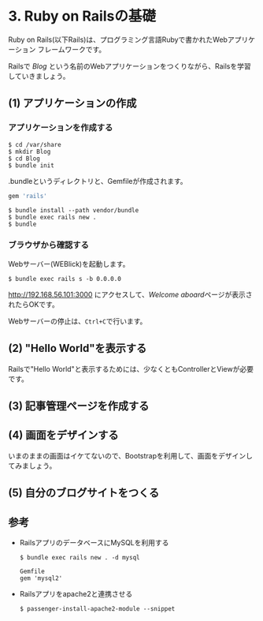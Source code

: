# 3. Ruby on Railsの基礎

Ruby on Rails(以下Rails)は、プログラミング言語Rubyで書かれたWebアプリケーション
フレームワークです。

Railsで *Blog* という名前のWebアプリケーションをつくりながら、Railsを学習していきましょう。

## (1) アプリケーションの作成

### アプリケーションを作成する
```
$ cd /var/share
$ mkdir Blog
$ cd Blog
$ bundle init
```
.bundleというディレクトリと、Gemfileが作成されます。

```ruby
gem 'rails'
```

```
$ bundle install --path vendor/bundle
$ bundle exec rails new .
$ bundle
```

### ブラウザから確認する
Webサーバー(WEBlick)を起動します。
```
$ bundle exec rails s -b 0.0.0.0
```
http://192.168.56.101:3000 にアクセスして、*Welcome aboard*ページが表示されたらOKです。

Webサーバーの停止は、<code>Ctrl+C</code>で行います。

## (2) "Hello World"を表示する

Railsで"Hello World"と表示するためには、少なくともControllerとViewが必要です。

## (3) 記事管理ページを作成する

## (4) 画面をデザインする

いまのままの画面はイケてないので、Bootstrapを利用して、画面をデザインしてみましょう。

## (5) 自分のブログサイトをつくる


## 参考

- RailsアプリのデータベースにMySQLを利用する
  ```
  $ bundle exec rails new . -d mysql
  ```
  ```
  Gemfile
  gem 'mysql2'
  ```

- Railsアプリをapache2と連携させる
  ```
  $ passenger-install-apache2-module --snippet
  ```
